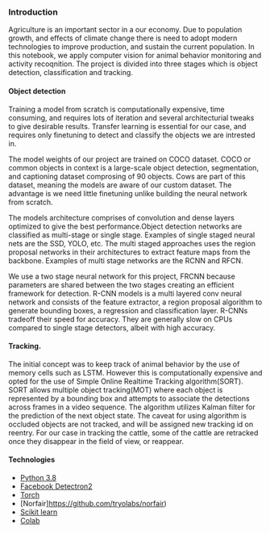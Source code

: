 ### **Introduction**

Agriculture is an important sector in a our economy. Due to population growth, and effects of climate change there is need to adopt modern technologies to improve production, and sustain the current population. In this notebook, we apply computer vision for animal behavior monitoring and activity recoqnition. The project is divided into three stages which is object detection, classification and tracking.

#### **Object detection**

Training a model from scratch is computationally expensive, time consuming, and requires lots of iteration and several architecturial tweaks to give desirable results. Transfer learning is essential for our case, and requires only finetuning to detect and classify the objects we are intrested in.

The model weights of our project are trained on COCO dataset. COCO or common objects in context is a large-scale object detection, segmentation, and captioning dataset comprosing of 90 objects.  Cows are part of this dataset, meaning the models are aware of our custom dataset. The advantage is we need little finetuning unlike building the neural network from scratch.

The models architecture comprises of convolution and dense layers optimized to give the best performance.Object detection networks are classified as multi-stage or single stage. Examples of single staged neural nets are the SSD, YOLO, etc. The multi staged approaches uses the region proposal networks in their architectures to extract feature maps from the backbone. Examples of multi stage networks are the RCNN and RFCN.

We use a two stage neural network for this project, FRCNN because parameters are shared between the two stages creating an efficient framework for detection. R-CNN models is a multi layered conv neural network and consists of the feature extractor, a region proposal algorithm to generate bounding boxes, a regression and classification layer. R-CNNs tradeoff their speed for accuracy. They are generally slow on CPUs compared to single stage detectors, albeit with high accuracy.

#### **Tracking**.

The initial concept was to keep track of animal behavior by the use of memory cells such as LSTM. However this is computationally expensive and opted for the use of Simple Online Realtime Tracking algorithm(SORT). SORT allows multiple object tracking(MOT) where each object is represented by a bounding box and attempts to associate the detections across frames in a video sequence. The algorithm utilizes Kalman filter for the prediction of the next object state.
The caveat for using algorithm is occluded objects are not tracked, and will be assigned new tracking id on reentry. For our case in tracking the cattle, some of the cattle are retracked once they disappear in the field of view, or reappear.

#### **Technologies**

* [Python 3.8](https://www.python.org/downloads/release/python-380/)
* [Facebook Detectron2](https://github.com/facebookresearch/detectron2)
* [Torch](https://pytorch.org/)
* [Norfair]https://github.com/tryolabs/norfair)
* [Scikit learn](https://scikit-learn.org/)
* [Colab](https://colab.research.google.com/drive/1sqcj9646KznuejfASMoBmx1VQcMC68m_#scrollTo=Df_xYpWcY2ZY)

